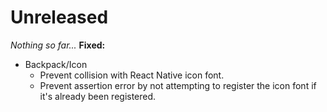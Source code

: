 # Unreleased

_Nothing so far..._
**Fixed:**

- Backpack/Icon
  - Prevent collision with React Native icon font.
  - Prevent assertion error by not attempting to register the icon font if it's already been registered.
